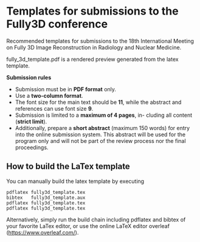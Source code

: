 # Templates for submissions to the Fully3D conference

Recommended templates for submissions to the 18th International Meeting on
Fully 3D Image Reconstruction in Radiology and Nuclear Medicine.

fully_3d_template.pdf is a rendered preview generated from the latex template.

**Submission rules**
- Submission must be in **PDF format** only.
- Use a **two-column format**.
- The font size for the main text should be **11**, while the
abstract and references can use font size **9**.
- Submission is limited to a **maximum of 4 pages**, in-
cluding all content (**strict limit**).
- Additionally, prepare a **short abstract** (maximum 150
words) for entry into the online submission system. This
abstract will be used for the program only and will not
be part of the review process nor the final proceedings.

## How to build the LaTex template

You can manually build the latex template by executing
```
pdflatex fully3d_template.tex
bibtex   fully3d_template.aux
pdflatex fully3d_template.tex
pdflatex fully3d_template.tex
```

Alternatively, simply run the build chain including pdflatex and bibtex of your favorite LaTex editor, or use the online LaTeX editor overleaf (https://www.overleaf.com/).
